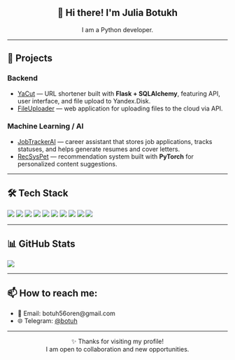 
<h2 align="center">👋 Hi there! I'm Julia Botukh</h2>

<p align="center">
I am a Python developer.<br>
</p>

<hr>

<h2>🚀 Projects</h2>

<h3>Backend</h3>
<ul>
  <li>
    <a href="https://github.com/username/yacut">YaCut</a> — URL shortener built with <b>Flask + SQLAlchemy</b>, featuring API, user interface, and file upload to Yandex.Disk.
  </li>
  <li>
    <a href="https://github.com/username/file-uploader">FileUploader</a> — web application for uploading files to the cloud via API.
  </li>
</ul>

<h3>Machine Learning / AI</h3>
<ul>
  <li>
    <a href="https://github.com/Botukh//job-tracker-ai">JobTrackerAI</a> — career assistant that stores job applications, tracks statuses, and helps generate resumes and cover letters.
  </li>
  <li>
    <a href="https://github.com/Botukh//recsys-pet">RecSysPet</a> — recommendation system built with <b>PyTorch</b> for personalized content suggestions.
  </li>
</ul>

<hr>

<h2>🛠️ Tech Stack</h2>

<p>
  <img src="https://img.shields.io/badge/Python-3776AB?style=for-the-badge&logo=python&logoColor=white" />
  <img src="https://img.shields.io/badge/Flask-000000?style=for-the-badge&logo=flask&logoColor=white" />
  <img src="https://img.shields.io/badge/Django-092E20?style=for-the-badge&logo=django&logoColor=white" />
  <img src="https://img.shields.io/badge/SQLAlchemy-CA4245?style=for-the-badge&logo=python&logoColor=white" />
  <img src="https://img.shields.io/badge/PostgreSQL-316192?style=for-the-badge&logo=postgresql&logoColor=white" />
  <img src="https://img.shields.io/badge/SQLite-003B57?style=for-the-badge&logo=sqlite&logoColor=white" />
  <img src="https://img.shields.io/badge/Docker-2496ED?style=for-the-badge&logo=docker&logoColor=white" />
  <img src="https://img.shields.io/badge/GitHub_Actions-2088FF?style=for-the-badge&logo=githubactions&logoColor=white"/>
  <img src="https://img.shields.io/badge/Nginx-009639?style=for-the-badge&logo=nginx&logoColor=white"/>
  <img src="https://img.shields.io/badge/Gunicorn-499848?style=for-the-badge&logo=gunicorn&logoColor=white"/>
</p>

<hr>

<h2>📊 GitHub Stats</h2>

<p>
  <img src="https://github-readme-stats.vercel.app/api/top-langs/?username=Botukh&layout=compact&theme=tokyonight" />
</p>

<hr>

<h2>📫 How to reach me:</h2>
<ul>
  <li>📧 Email: botuh56oren@gmail.com</li>
  <li>🌐 Telegram: <a href="https://t.me/botuh">@botuh</a></li>
</ul>

<hr>

<p align="center">✨ Thanks for visiting my profile!<br>
I am open to collaboration and new opportunities.</p>
